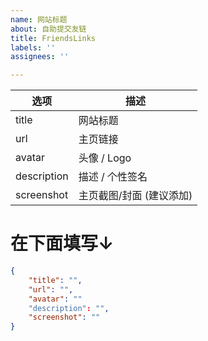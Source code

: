 ```yaml
---
name: 网站标题
about: 自助提交友链
title: FriendsLinks
labels: ''
assignees: ''

---
```


|  选项   | 描述  |
|  ----  | ----  |
| title  | 网站标题 |
| url  | 主页链接 |
| avatar  | 头像 / Logo |
| description  | 描述 / 个性签名 |
| screenshot  | 主页截图/封面 (建议添加) |

# 在下面填写↓
<!-- 请在双引号中填写 -->
```json
{
    "title": "",
    "url": "",
    "avatar": ""
    "description": "",
    "screenshot": ""
}
```
